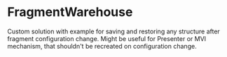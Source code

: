 # FragmentWarehouse
Custom solution with example for saving and restoring any structure after fragment configuration change.
Might be useful for Presenter or MVI mechanism, that shouldn't be recreated on configuration change.
